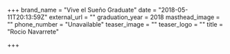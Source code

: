 +++
brand_name = "Vive el Sueño Graduate"
date = "2018-05-11T20:13:59Z"
external_url = ""
graduation_year = 2018
masthead_image = ""
phone_number = "Unavailable"
teaser_image = ""
teaser_logo = ""
title = "Rocio Navarrete"

+++
